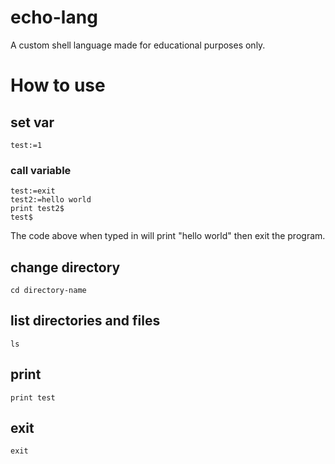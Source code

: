 # echo-lang
A custom shell language made for educational purposes only.
# How to use
## set var
```
test:=1
```
### call variable
```
test:=exit
test2:=hello world
print test2$
test$
```
The code above when typed in will print "hello world" then exit the program.
## change directory
```
cd directory-name
```
## list directories and files
```
ls
```
## print
```
print test
```
## exit
```
exit
```
